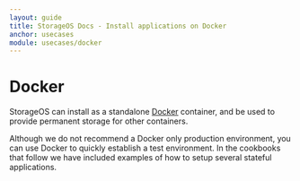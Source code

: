 ```yaml
---
layout: guide
title: StorageOS Docs - Install applications on Docker
anchor: usecases
module: usecases/docker
---
```


# Docker

StorageOS can install as a standalone [Docker](https://www.docker.com/)
container, and be used to provide permanent storage for other containers.

Although we do not recommend a Docker only production environment, you can use
Docker to quickly establish a test environment. In the cookbooks that follow we
have included examples of how to setup several stateful applications.
